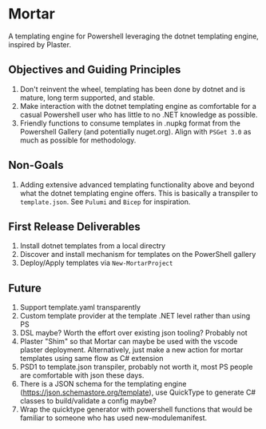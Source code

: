 # Mortar
A templating engine for Powershell leveraging the dotnet templating engine, inspired by Plaster.

## Objectives and Guiding Principles
1. Don't reinvent the wheel, templating has been done by dotnet and is mature, long term supported, and stable.
1. Make interaction with the dotnet templating engine as comfortable for a casual Powershell user who has little to no .NET knowledge as possible.
1. Friendly functions to consume templates in .nupkg format from the Powershell Gallery (and potentially nuget.org). Align with `PSGet 3.0` as much as possible for methodology.

## Non-Goals
1. Adding extensive advanced templating functionality above and beyond what the dotnet templating engine offers. This is basically a transpiler to `template.json`. See `Pulumi` and `Bicep` for inspiration.

## First Release Deliverables
1. Install dotnet templates from a local directry
2. Discover and install mechanism for templates on the PowerShell gallery
3. Deploy/Apply templates via `New-MortarProject`

## Future
1. Support template.yaml transparently
1. Custom template provider at the template .NET level rather than using PS
1. DSL maybe? Worth the effort over existing json tooling? Probably not
1. Plaster "Shim" so that Mortar can maybe be used with the vscode plaster deployment. Alternatively, just make a new action for mortar templates using same flow as C# extension
1. PSD1 to template.json transpiler, probably not worth it, most PS people are comfortable with json these days.
1. There is a JSON schema for the templating engine (https://json.schemastore.org/template), use QuickType to generate C# classes to build/validate a config maybe?
1. Wrap the quicktype generator with powershell functions that would be familiar to someone who has used new-modulemanifest.
